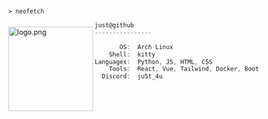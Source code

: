 ```kitty
> neofetch
```

<img align="left" src="https://i.postimg.cc/3wv17MZd/c4cc45d5544e8dd9b146d8717058c386.jpg" alt="logo.png" width="170" style="margin-top: 10px;"/> 

```cs
just@github
----------------

       OS:  Arch Linux
    Shell:  kitty
Languages:  Python, JS, HTML, CSS
    Tools:  React, Vue, Tailwind, Docker, Bootstrap, Photoshop, Figma, Git   
  Discord:  ju5t_4u
```